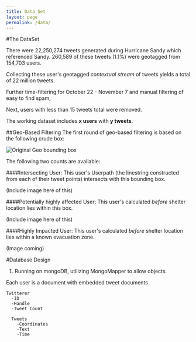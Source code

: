 ```yaml
---
title: Data Set
layout: page
permalink: /data/
---
```


#The DataSet

There were 22,250,274 tweets generated during Hurricane Sandy which referenced Sandy.  260,589 of these tweets (1.1%) were geotagged from 154,703 users.

Collecting these user's geotagged _contextual stream_ of tweets yields a total of 22 million tweets.

Further time-filtering for October 22 - November 7 and manual filtering of easy to find spam,

Next, users with less than 15 tweets total were removed.

The working dataset includes **x users** with **y tweets**.



##Geo-Based Filtering
The first round of geo-based filtering is based on the following crude box:

![Original Geo bounding box]({{site.baseurl}}/img_exports/geo_affected_boundary.png)

The following two counts are available:

####Intersecting User:
This user's Userpath (the linestring constructed from each of their tweet points) intersects with this bounding box.

(Include image here of this)

####Potentially highly affected User:
This user's calculated _before_ shelter location lies within this box.

(Include image here of this)


####Highly Impacted User:
This user's calculated _before_ shelter location lies within a known evacuation zone.

(Image coming)



#Database Design

1. Running on mongoDB, utilizing MongoMapper to allow objects.

Each user is a document with embedded tweet documents

```
Twitterer
  -ID
  -Handle
  -Tweet Count

  Tweets
    -Coordinates
    -Text
    -Time
```
